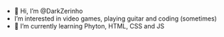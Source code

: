 - 👋 Hi, I’m @DarkZerinho
- I’m interested in video games, playing guitar and coding (sometimes)
- 🌱 I’m currently learning Phyton, HTML, CSS and JS
